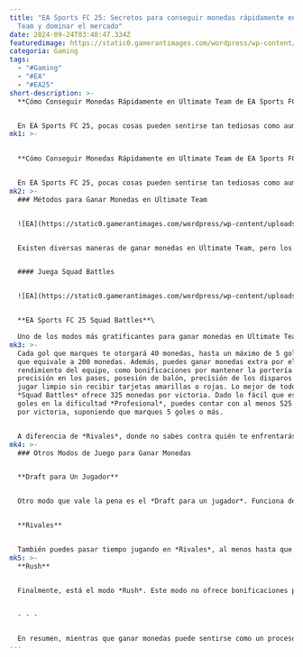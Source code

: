 ```yaml
---
title: "EA Sports FC 25: Secretos para conseguir monedas rápidamente en Ultimate
  Team y dominar el mercado"
date: 2024-09-24T03:40:47.334Z
featuredimage: https://static0.gamerantimages.com/wordpress/wp-content/uploads/2024/09/ea-sports-fc-25-how-to-get-coins-quickly-in-ultimate-team.jpg?q=70&fit=crop&w=1140&h=&dpr=1
categoria: Gaming
tags:
  - "#Gaming"
  - "#EA"
  - "#EA25"
short-description: >-
  **Cómo Conseguir Monedas Rápidamente en Ultimate Team de EA Sports FC 25**


  En EA Sports FC 25, pocas cosas pueden sentirse tan tediosas como aumentar el saldo de monedas en Ultimate Team. Aunque el progreso es lento al principio, invertir tiempo en los modos de juego correctos puede ayudar a los jugador
mk1: >-
  

  **Cómo Conseguir Monedas Rápidamente en Ultimate Team de EA Sports FC 25**


  En EA Sports FC 25, pocas cosas pueden sentirse tan tediosas como aumentar el saldo de monedas en Ultimate Team. Aunque el progreso es lento al principio, invertir tiempo en los modos de juego correctos puede ayudar a los jugadores a obtener sobres intercambiables y comenzar a listar jugadores en el mercado de transferencias, acelerando así sus ganancias.
mk2: >-
  ### Métodos para Ganar Monedas en Ultimate Team


  ![EA](https://static0.gamerantimages.com/wordpress/wp-content/uploads/2024/09/ea-sports-fc-25-squad-battles.jpg?q=70&fit=crop&w=1500&dpr=1 "EA")


  Existen diversas maneras de ganar monedas en Ultimate Team, pero los jugadores deben considerar el tiempo y esfuerzo que cada método requiere. Aunque algunos objetivos pueden recompensarte con 200 monedas, el trabajo para completarlos puede ser más arduo que ganar varios partidos.


  #### Juega Squad Battles


  ![EA](https://static0.gamerantimages.com/wordpress/wp-content/uploads/2024/09/ea-sports-fc-25-rush.jpg?q=70&fit=crop&w=1500&dpr=1 "EA")


  **EA Sports FC 25 Squad Battles**\

  Uno de los modos más gratificantes para ganar monedas en Ultimate Team es *Squad Battles*, especialmente porque los jugadores tienen control sobre la dificultad, al ser un modo de juego contra la IA. La dificultad *Profesional* suele ser la opción segura para la mayoría, ya que es fácil para la mayoría de los jugadores de Ultimate Team derrotar a sus oponentes. Si te sientes confiado, puedes probar en *Clase Mundial*, pero esto no cambiará la cantidad de monedas obtenidas, lo que es otra ventaja de *Squad Battles*.
mk3: >-
  Cada gol que marques te otorgará 40 monedas, hasta un máximo de 5 goles, lo
  que equivale a 200 monedas. Además, puedes ganar monedas extra por el
  rendimiento del equipo, como bonificaciones por mantener la portería a cero,
  precisión en los pases, posesión de balón, precisión de los disparos y por
  jugar limpio sin recibir tarjetas amarillas o rojas. Lo mejor de todo es que
  *Squad Battles* ofrece 325 monedas por victoria. Dado lo fácil que es marcar
  goles en la dificultad *Profesional*, puedes contar con al menos 525 monedas
  por victoria, suponiendo que marques 5 goles o más.


  A diferencia de *Rivales*, donde no sabes contra quién te enfrentarás y el resultado es más impredecible, *Squad Battles* siempre ofrece un nivel de dificultad fijo. Además, puedes actualizar los oponentes si te quedas sin equipos contra los que jugar. Terminar en cualquier rango por encima de *Plata 3* en *Squad Battles* también te recompensará con sobres intercambiables, lo que te permitirá abrirlos, quedarte con los mejores jugadores y listar al resto en el mercado de transferencias, creando así un buen flujo de ingresos a largo plazo.
mk4: >-
  ### Otros Modos de Juego para Ganar Monedas


  **Draft para Un Jugador**


  Otro modo que vale la pena es el *Draft para un jugador*. Funciona de manera similar a *Squad Battles*, pero te otorga sobres intercambiables después de lograr 4 victorias. Sin embargo, el *Draft* requiere fichas para participar, y no es fácil obtenerlas, por lo que no siempre tendrás acceso a este modo.


  **Rivales**


  También puedes pasar tiempo jugando en *Rivales*, al menos hasta que obtengas las recompensas semanales. Si eres muy bueno, podrías obtener las recompensas mejoradas. En términos generales, los jugadores ganan menos monedas por una victoria en *Rivales* comparado con *Squad Battles*, y ganar en *Squad Battles* es más fácil.
mk5: >-
  **Rush**


  Finalmente, está el modo *Rush*. Este modo no ofrece bonificaciones por rendimiento, pero los jugadores ganan una cantidad fija de 400 monedas por victoria y 200 monedas por derrota. Aunque *Rush* toma menos tiempo que un partido clásico, puede ser más productivo si juegas con amigos. Sin embargo, si juegas solo, es un modo arriesgado, ya que algunos compañeros de equipo a veces abandonan la partida, arruinando el juego para los demás.


  - - -


  En resumen, mientras que ganar monedas puede sentirse como un proceso largo, elegir los modos de juego adecuados, como *Squad Battles* y *Draft*, puede maximizar tus ganancias. A medida que avances y obtengas sobres intercambiables, listar jugadores en el mercado te permitirá generar un flujo constante de monedas para mejorar tu equipo en Ultimate Team.
---
```

